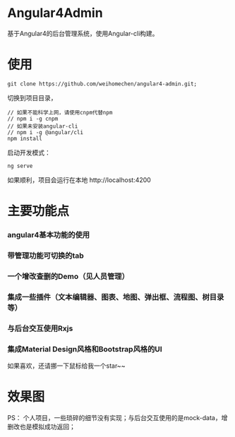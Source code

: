 # Angular4Admin

基于Angular4的后台管理系统，使用Angular-cli构建。

# 使用

```
git clone https://github.com/weihomechen/angular4-admin.git;
```
切换到项目目录，

```
// 如果不能科学上网，请使用cnpm代替npm
// npm i -g cnpm
// 如果未安装angular-cli
// npm i -g @angular/cli
npm install 
```
启动开发模式：
```
ng serve
```
如果顺利，项目会运行在本地 http://localhost:4200

# 主要功能点

### angular4基本功能的使用
### 带管理功能可切换的tab
### 一个增改查删的Demo（见人员管理）
### 集成一些插件（文本编辑器、图表、地图、弹出框、流程图、树目录等）
### 与后台交互使用Rxjs
### 集成Material Design风格和Bootstrap风格的UI

如果喜欢，还请挪一下鼠标给我一个star~~

# 效果图

PS： 个人项目，一些琐碎的细节没有实现；与后台交互使用的是mock-data，增删改也是模拟成功返回；




